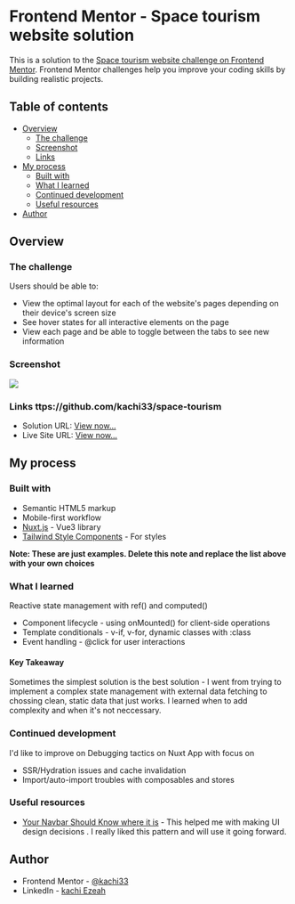 # Frontend Mentor - Space tourism website solution

This is a solution to the [Space tourism website challenge on Frontend Mentor](https://www.frontendmentor.io/challenges/space-tourism-multipage-website-gRWj1URZ3). Frontend Mentor challenges help you improve your coding skills by building realistic projects. 

## Table of contents

- [Overview](#overview)
  - [The challenge](#the-challenge)
  - [Screenshot](#screenshot)
  - [Links](#links)
- [My process](#my-process)
  - [Built with](#built-with)
  - [What I learned](#what-i-learned)
  - [Continued development](#continued-development)
  - [Useful resources](#useful-resources)
- [Author](#author)


## Overview

### The challenge

Users should be able to:

- View the optimal layout for each of the website's pages depending on their device's screen size
- See hover states for all interactive elements on the page
- View each page and be able to toggle between the tabs to see new information

### Screenshot

![](./screenshot.png)

### Links ttps://github.com/kachi33/space-tourism

- Solution URL: [View now...](https://github.com/kachi33/space-tourism)
- Live Site URL: [View now...](https://space-tourism-nine-lyart.vercel.app/)

## My process

### Built with

- Semantic HTML5 markup
- Mobile-first workflow
- [Nuxt.js](https://nuxt.com/) - Vue3 library
- [Tailwind Style Components](https://tailwind.com/) - For styles

**Note: These are just examples. Delete this note and replace the list above with your own choices**

### What I learned
 Reactive state management with ref() and computed()
  - Component lifecycle - using onMounted() for client-side operations
  - Template conditionals - v-if, v-for, dynamic classes with :class
  - Event handling - @click for user interactions

#### Key Takeaway
  Sometimes the simplest solution is the best solution - I went from trying to implement a complex state management with external data fetching to chossing clean, static data that just works. I learned when to add complexity and when it's not neccessary.

### Continued development
  I'd like to improve on Debugging tactics on Nuxt App with focus on 
   - SSR/Hydration issues and cache invalidation
  - Import/auto-import troubles with composables and stores


### Useful resources

- [Your Navbar Should Know where it is](https://dev.to/kachi33/your-navbar-should-know-where-it-is-1446) - This helped me with making UI design decisions . I really liked this pattern and will use it going forward.

## Author

- Frontend Mentor - [@kachi33](https://www.frontendmentor.io/profile/kachi33)
- LinkedIn - [kachi Ezeah](https://www.linkedin.com/in/kachi33-ezeah/)

